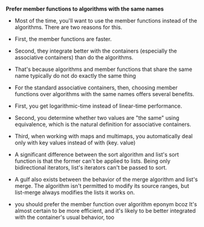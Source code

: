 __Prefer member functions to algorithms with the same names__

* Most of the time, you'll want to use the member functions instead of the algorithms. There are two reasons for this. 

* First, the member functions are faster. 

* Second, they integrate better with the containers (especially the associative containers) than do the algorithms.

* That's because algorithms and member functions that share the same name typically do not do exactly the same thing

* For the standard associative containers, then, choosing member functions over algorithms with the same names offers several benefits.

* First, you get logarithmic-time instead of linear-time performance. 

* Second, you determine whether two values are "the same" using equivalence, which is the natural definition for associative containers. 

* Third, when working with maps and multimaps, you automatically deal only with key values instead of with (key. value)

* A significant difference between the sort algorithm and list's sort function is that the former can't be applied to lists. Being only bidirectional iterators, list's iterators can't be passed to sort.

* A gulf also exists between the behavior of the merge algorithm and list's merge. The algorithm isn't permitted to modify its source ranges, but list-merge always modifies the lists it works on.

* you should prefer the member function over algorithm eponym bcoz It's almost certain to be more efficient, and it's likely to be better integrated with the container's usual behavior, too